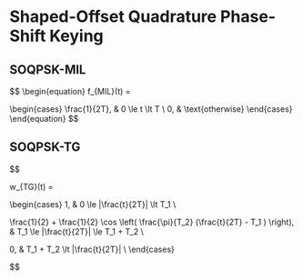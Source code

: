 # Shaped-Offset Quadrature Phase-Shift Keying

## SOQPSK-MIL

$$
\begin{equation}
f_{MIL}(t) = 


\begin{cases}
\frac{1}{2T}, & 0 \le t \lt T \\
0, & \text{otherwise}
\end{cases}
\end{equation}
$$

## SOQPSK-TG

$$

w_{TG}(t) = 

\begin{cases}
1, &
0 \le |\frac{t}{2T}| \lt T_1 \\

\frac{1}{2} + \frac{1}{2} \cos \left( \frac{\pi}{T_2} (\frac{t}{2T} - T_1 ) \right), &
T_1 \le |\frac{t}{2T}| \le T_1 + T_2 \\

0, &
T_1 + T_2 \lt |\frac{t}{2T}| \\
\end{cases}

$$